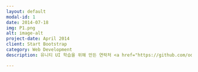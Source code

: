 ```yaml
---
layout: default
modal-id: 1
date: 2014-07-18
img: P1.png
alt: image-alt
project-date: April 2014
client: Start Bootstrap
category: Web Development
description: 유니티 UI 학습을 위해 만든 연락처 <a href="https://github.com/odav12/SuperContact">Flat Icons</a>

---
```

